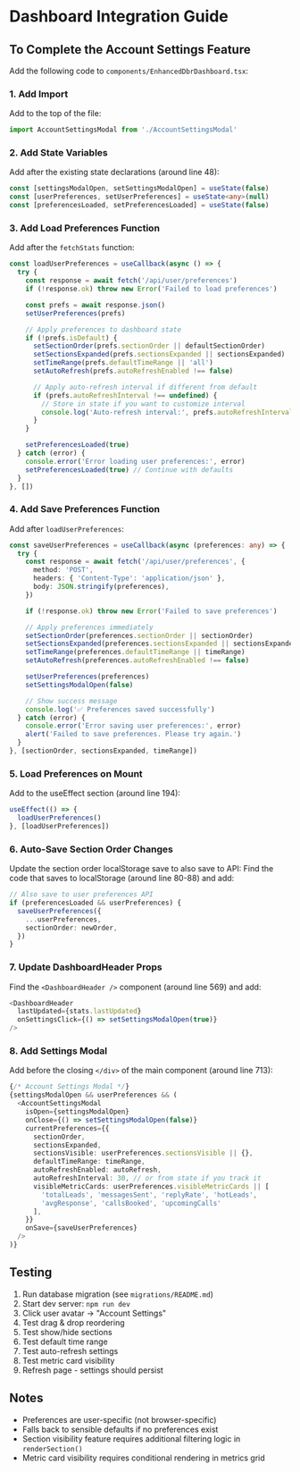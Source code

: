 # Dashboard Integration Guide

## To Complete the Account Settings Feature

Add the following code to `components/EnhancedDbrDashboard.tsx`:

### 1. Add Import

Add to the top of the file:
```typescript
import AccountSettingsModal from './AccountSettingsModal'
```

### 2. Add State Variables

Add after the existing state declarations (around line 48):
```typescript
const [settingsModalOpen, setSettingsModalOpen] = useState(false)
const [userPreferences, setUserPreferences] = useState<any>(null)
const [preferencesLoaded, setPreferencesLoaded] = useState(false)
```

### 3. Add Load Preferences Function

Add after the `fetchStats` function:
```typescript
const loadUserPreferences = useCallback(async () => {
  try {
    const response = await fetch('/api/user/preferences')
    if (!response.ok) throw new Error('Failed to load preferences')

    const prefs = await response.json()
    setUserPreferences(prefs)

    // Apply preferences to dashboard state
    if (!prefs.isDefault) {
      setSectionOrder(prefs.sectionOrder || defaultSectionOrder)
      setSectionsExpanded(prefs.sectionsExpanded || sectionsExpanded)
      setTimeRange(prefs.defaultTimeRange || 'all')
      setAutoRefresh(prefs.autoRefreshEnabled !== false)

      // Apply auto-refresh interval if different from default
      if (prefs.autoRefreshInterval !== undefined) {
        // Store in state if you want to customize interval
        console.log('Auto-refresh interval:', prefs.autoRefreshInterval)
      }
    }

    setPreferencesLoaded(true)
  } catch (error) {
    console.error('Error loading user preferences:', error)
    setPreferencesLoaded(true) // Continue with defaults
  }
}, [])
```

### 4. Add Save Preferences Function

Add after `loadUserPreferences`:
```typescript
const saveUserPreferences = useCallback(async (preferences: any) => {
  try {
    const response = await fetch('/api/user/preferences', {
      method: 'POST',
      headers: { 'Content-Type': 'application/json' },
      body: JSON.stringify(preferences),
    })

    if (!response.ok) throw new Error('Failed to save preferences')

    // Apply preferences immediately
    setSectionOrder(preferences.sectionOrder || sectionOrder)
    setSectionsExpanded(preferences.sectionsExpanded || sectionsExpanded)
    setTimeRange(preferences.defaultTimeRange || timeRange)
    setAutoRefresh(preferences.autoRefreshEnabled !== false)

    setUserPreferences(preferences)
    setSettingsModalOpen(false)

    // Show success message
    console.log('✅ Preferences saved successfully')
  } catch (error) {
    console.error('Error saving user preferences:', error)
    alert('Failed to save preferences. Please try again.')
  }
}, [sectionOrder, sectionsExpanded, timeRange])
```

### 5. Load Preferences on Mount

Add to the useEffect section (around line 194):
```typescript
useEffect(() => {
  loadUserPreferences()
}, [loadUserPreferences])
```

### 6. Auto-Save Section Order Changes

Update the section order localStorage save to also save to API:
Find the code that saves to localStorage (around line 80-88) and add:
```typescript
// Also save to user preferences API
if (preferencesLoaded && userPreferences) {
  saveUserPreferences({
    ...userPreferences,
    sectionOrder: newOrder,
  })
}
```

### 7. Update DashboardHeader Props

Find the `<DashboardHeader />` component (around line 569) and add:
```typescript
<DashboardHeader
  lastUpdated={stats.lastUpdated}
  onSettingsClick={() => setSettingsModalOpen(true)}
/>
```

### 8. Add Settings Modal

Add before the closing `</div>` of the main component (around line 713):
```typescript
{/* Account Settings Modal */}
{settingsModalOpen && userPreferences && (
  <AccountSettingsModal
    isOpen={settingsModalOpen}
    onClose={() => setSettingsModalOpen(false)}
    currentPreferences={{
      sectionOrder,
      sectionsExpanded,
      sectionsVisible: userPreferences.sectionsVisible || {},
      defaultTimeRange: timeRange,
      autoRefreshEnabled: autoRefresh,
      autoRefreshInterval: 30, // or from state if you track it
      visibleMetricCards: userPreferences.visibleMetricCards || [
        'totalLeads', 'messagesSent', 'replyRate', 'hotLeads',
        'avgResponse', 'callsBooked', 'upcomingCalls'
      ],
    }}
    onSave={saveUserPreferences}
  />
)}
```

## Testing

1. Run database migration (see `migrations/README.md`)
2. Start dev server: `npm run dev`
3. Click user avatar → "Account Settings"
4. Test drag & drop reordering
5. Test show/hide sections
6. Test default time range
7. Test auto-refresh settings
8. Test metric card visibility
9. Refresh page - settings should persist

## Notes

- Preferences are user-specific (not browser-specific)
- Falls back to sensible defaults if no preferences exist
- Section visibility feature requires additional filtering logic in `renderSection()`
- Metric card visibility requires conditional rendering in metrics grid
